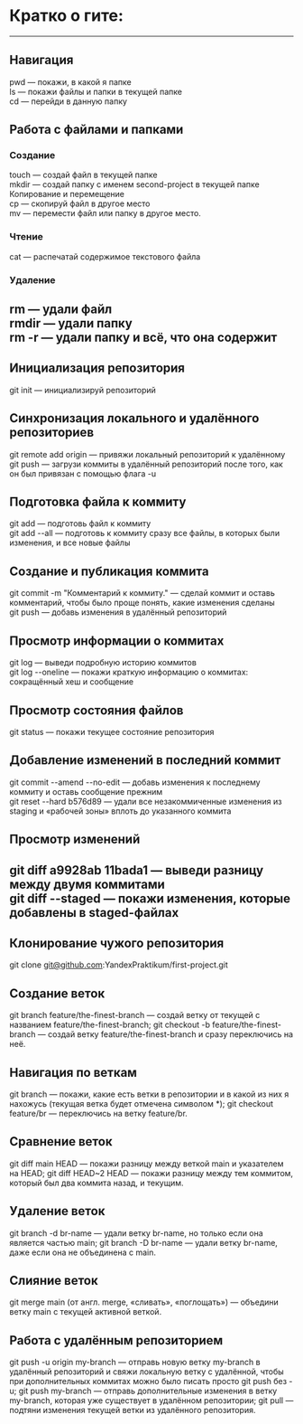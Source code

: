 # Кратко о гите:  
----
## Навигация  
pwd — покажи, в какой я папке  
ls  — покажи файлы и папки в текущей папке  
cd  — перейди в данную папку  
## Работа с файлами и папками  
### Создание  
touch — создай файл в текущей папке  
mkdir — создай папку с именем second-project в текущей папке  
Копирование и перемещение  
cp — скопируй файл в другое место  
mv — перемести файл или папку в другое место.  
### Чтение  
cat — распечатай содержимое текстового файла  
### Удаление  
rm — удали файл  
rmdir — удали папку  
rm -r — удали папку и всё, что она содержит  
----
## Инициализация репозитория  
git init — инициализируй репозиторий  
## Синхронизация локального и удалённого репозиториев  
git remote add origin — привяжи локальный репозиторий к удалённому  
git push — загрузи коммиты в удалённый репозиторий после того, как он был привязан с помощью флага -u  
## Подготовка файла к коммиту  
git add — подготовь файл к коммиту  
git add --all — подготовь к коммиту сразу все файлы, в которых были изменения, и все новые файлы  
## Создание и публикация коммита  
git commit -m "Комментарий к коммиту." — сделай коммит и оставь комментарий, чтобы было проще понять, какие изменения сделаны  
git push — добавь изменения в удалённый репозиторий  
## Просмотр информации о коммитах  
git log — выведи подробную историю коммитов  
git log --oneline — покажи краткую информацию о коммитах: сокращённый хеш и сообщение  
## Просмотр состояния файлов  
git status — покажи текущее состояние репозитория  
## Добавление изменений в последний коммит  
git commit --amend --no-edit — добавь изменения к последнему коммиту и оставь сообщение прежним  
git reset --hard b576d89 — удали все незакоммиченные изменения из staging и «рабочей зоны» вплоть до указанного коммита  
## Просмотр изменений  
git diff a9928ab 11bada1 — выведи разницу между двумя коммитами  
git diff --staged — покажи изменения, которые добавлены в staged-файлах  
----
## Клонирование чужого репозитория  
git clone git@github.com:YandexPraktikum/first-project.git
## Создание веток  
git branch feature/the-finest-branch — создай ветку от текущей с названием feature/the-finest-branch;
git checkout -b feature/the-finest-branch — создай ветку feature/the-finest-branch и сразу переключись на неё.
## Навигация по веткам  
git branch  — покажи, какие есть ветки в репозитории и в какой из них я нахожусь (текущая ветка будет отмечена символом *);
git checkout feature/br — переключись на ветку feature/br.
## Сравнение веток  
git diff main HEAD — покажи разницу между веткой main и указателем на HEAD;
git diff HEAD~2 HEAD — покажи разницу между тем коммитом, который был два коммита назад, и текущим.
## Удаление веток  
git branch -d br-name — удали ветку br-name, но только если она является частью main;
git branch -D br-name — удали ветку br-name, даже если она не объединена с main.
## Слияние веток  
git merge main (от англ. merge, «сливать», «поглощать») — объедини ветку main с текущей активной веткой. 
## Работа с удалённым репозиторием  
git push -u origin my-branch — отправь новую ветку my-branch в удалённый репозиторий и свяжи локальную ветку с удалённой, чтобы при дополнительных коммитах можно было писать просто git push без -u;
git push my-branch — отправь дополнительные изменения в ветку my-branch, которая уже существует в удалённом репозитории;
git pull  — подтяни изменения текущей ветки из удалённого репозитория.
